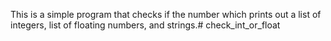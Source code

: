 This is a simple program that checks if the number which prints out a list of integers, list of floating numbers, and strings.# check_int_or_float
